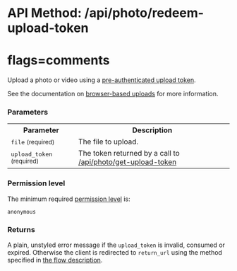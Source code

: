 # API Method: /api/photo/redeem-upload-token
# flags=comments

Upload a photo or video using a [pre-authenticated upload token](photo-get-upload-token). 

See the documentation on [browser-based uploads](browser-based-uploads) for more information.


### Parameters

<table class="pretty">
  <tr><th>Parameter</th><th>Description</th></tr>
  <tr><td><tt>file</tt> <small>(required)</small></td><td>The file to upload.</td></tr>
  <tr><td><tt>upload_token</tt> <small>(required)</small></td><td>The token returned by a call to <a href="photo-get-upload-token">/api/photo/get-upload-token</a></td></tr>
</table>

    

### Permission level 

The minimum required [permission level](index#permission-level) is:

    anonymous


### Returns

A plain, unstyled error message if the `upload_token` is invalid, consumed or expired. 
Otherwise the client is redirected to `return_url` using the method specified in [the flow description](browser-based-uploads).
